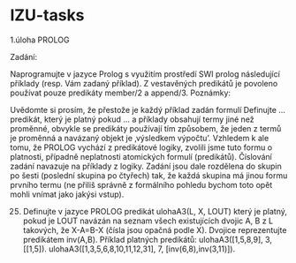 # IZU-tasks

1.úloha PROLOG

Zadání:

Naprogramujte v jazyce Prolog s využitím prostředí SWI prolog následující příklady (resp. Vám zadaný
příklad). Z vestavěných predikátů je povoleno používat pouze predikáty member/2 a append/3.
Poznámky:

Uvědomte si prosím, že přestože je každý příklad zadán formulí Definujte … predikát, který je platný
pokud … a příklady obsahují termy jiné než proměnné, obvykle se predikáty používají tím způsobem,
že jeden z termů je proměnná a navázaný objekt je ‚výsledkem výpočtu’. Vzhledem k ale tomu, že
PROLOG vychází z predikátové logiky, zvolili jsme tuto formu o platnosti, případně neplatnosti
atomických formulí (predikátů).
Číslování zadání navazuje na příklady z logiky. Zadání jsou dale rozdělena do skupin po šesti (poslední
skupina po čtyřech) tak, že každá skupina má jinou formu prvního termu (ne přiliš správně z formálního
pohledu bychom toto opět mohli vnímat jako jakýsi vstup).

25. Definujte v jazyce PROLOG predikát
ulohaA3(L, X, LOUT)
který je platný, pokud je LOUT navázán na seznam všech existujících dvojic A, B z L takových,
že X-A=B-X (čísla jsou opačná podle X). Dvojice reprezentujte predikátem inv(A,B).
Příklad platných predikátů:
ulohaA3([1,5,8,9], 3, [[1,5]).
ulohaA3([1,3,5,6,8,10,11,12,31], 7, [inv(6,8),inv(3,11)]).

